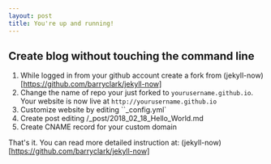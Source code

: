 ```yaml
---
layout: post
title: You're up and running!
---
```


## Create blog without touching the command line
1. While logged in from your github account create a fork from (jekyll-now)[https://github.com/barryclark/jekyll-now]
2. Change the name of repo your just forked to `yourusername.github.io`. Your website is now live at `http://yourusername.github.io`
3. Customize website by editing ``_config.yml`
4. Create post editing /_post/2018_02_18_Hello_World.md
5. Create CNAME record for your custom domain

That's it. You can read more detailed instruction at:
  (jekyll-now)[https://github.com/barryclark/jekyll-now]
